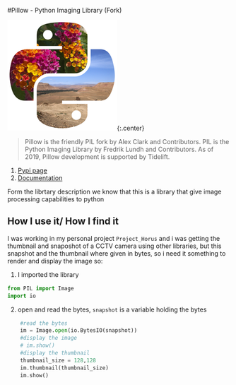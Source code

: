 #Pillow - Python Imaging Library (Fork)

![Pillow_logo](images/pillow_logo.png){:.center}

>Pillow is the friendly PIL fork by Alex Clark and Contributors. PIL is the Python Imaging Library by Fredrik Lundh and Contributors. As of 2019, Pillow development is supported by Tidelift.

1. [Pypi page](https://pypi.org/project/Pillow/)
2. [Documentation](https://pillow.readthedocs.io/en/stable/)

Form the librtary description we know that this is a library that give image processing capabilities to python 

## How I use it/ How I find it

I was working in my personal project `Project_Horus` and i was getting the thumbnail and snaposhot of a CCTV camera using other libraries, but this snapshot and the thumbnail where given in bytes, so i need it something to render and display the image so: 

1. I imported the library
```python
from PIL import Image
import io
```
2. open and read the bytes, `snapshot` is a variable holding the bytes
```python 
	#read the bytes
	im = Image.open(io.BytesIO(snapshot))
	#display the image
	# im.show() 
	#display the thumbnail
	thumbnail_size = 128,128
	im.thumbnail(thumbnail_size)
	im.show()
```
